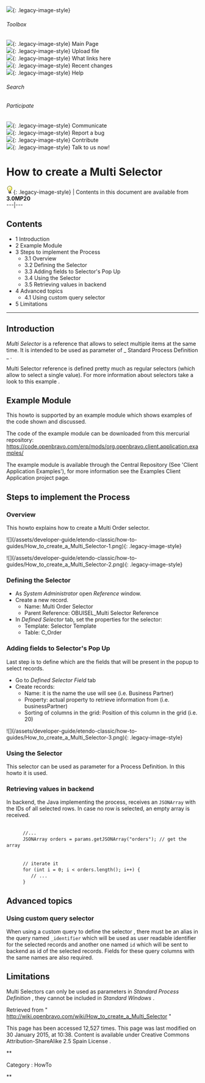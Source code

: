 ![](skins/openbravo/images/social-blogs-sidebar-banner.png){: .legacy-image-style}

######  Toolbox

![](skins/openbravo/images/flecha1.jpg){: .legacy-image-style} Main Page  
![](skins/openbravo/images/flecha1.jpg){: .legacy-image-style} Upload file  
![](skins/openbravo/images/flecha1.jpg){: .legacy-image-style} What links here  
![](skins/openbravo/images/flecha1.jpg){: .legacy-image-style} Recent changes  
![](skins/openbravo/images/flecha1.jpg){: .legacy-image-style} Help  
  
  

######  Search

######  Participate

![](skins/openbravo/images/flecha1.jpg){: .legacy-image-style} Communicate  
![](skins/openbravo/images/flecha1.jpg){: .legacy-image-style} Report a bug  
![](skins/openbravo/images/flecha1.jpg){: .legacy-image-style} Contribute  
![](skins/openbravo/images/flecha1.jpg){: .legacy-image-style} Talk to us now!  

  

#  How to create a Multi Selector

![](/assets/developer-guide/etendo-classic/how-to-guides/Bulbgraph.png){: .legacy-image-style} |
Contents in this document are available from **3.0MP20**  
---|---  
  
##  Contents

  * 1  Introduction 
  * 2  Example Module 
  * 3  Steps to implement the Process 
    * 3.1  Overview 
    * 3.2  Defining the Selector 
    * 3.3  Adding fields to Selector's Pop Up 
    * 3.4  Using the Selector 
    * 3.5  Retrieving values in backend 
  * 4  Advanced topics 
    * 4.1  Using custom query selector 
  * 5  Limitations 

  
---  
  
##  Introduction

_Multi Selector_ is a reference that allows to select multiple items at the
same time. It is intended to be used as parameter of _ Standard Process
Definition  _ .

Multi Selector reference is defined pretty much as regular selectors (which
allow to select a single value). For more information about selectors take a
look to this  example  .

##  Example Module

This howto is supported by an example module which shows examples of the code
shown and discussed.

The code of the example module can be downloaded from this mercurial
repository:
https://code.openbravo.com/erp/mods/org.openbravo.client.application.examples/

The example module is available through the Central Repository (See 'Client
Application Examples'), for more information see the  Examples Client
Application  project page.

##  Steps to implement the Process

###  Overview

This howto explains how to create a Multi Order selector.

![](/assets/developer-guide/etendo-classic/how-to-
guides/How_to_create_a_Multi_Selector-1.png){: .legacy-image-style}

![](/assets/developer-guide/etendo-classic/how-to-
guides/How_to_create_a_Multi_Selector-2.png){: .legacy-image-style}

###  Defining the Selector

  * As _System Administrator_ open _Reference_ window. 
  * Create a new record. 
    * Name: Multi Order Selector 
    * Parent Reference: OBUISEL_Multi Selector Reference 
  * In _Defined Selector_ tab, set the properties for the selector: 
    * Template: Selector Template 
    * Table: C_Order 

###  Adding fields to Selector's Pop Up

Last step is to define which are the fields that will be present in the popup
to select records.

  * Go to _Defined Selector Field_ tab 
  * Create records: 
    * Name: it is the name the use will see (i.e. Business Partner) 
    * Property: actual property to retrieve information from (i.e. businessPartner) 
    * Sorting of columns in the grid: Position of this column in the grid (i.e. 20) 

![](/assets/developer-guide/etendo-classic/how-to-
guides/How_to_create_a_Multi_Selector-3.png){: .legacy-image-style}

###  Using the Selector

This selector can be used as parameter for a Process Definition. In  this
howto  it is used.

###  Retrieving values in backend

In backend, the Java implementing the process, receives an ` JSONArray ` with
the IDs of all selected rows. In case no row is selected, an empty array is
received.

    
    
     
          //...
          JSONArray orders = params.getJSONArray("orders"); // get the array
         
     
          // iterate it
          for (int i = 0; i < orders.length(); i++) {
             // ...
          }

##  Advanced topics

###  Using custom query selector

When using a  custom query to define the selector  , there must be an alias in
the query named ` _identifier ` which will be used as user readable identifier
for the selected records and another one named ` id ` which will be sent to
backend as id of the selected records. Fields for these query columns with the
same names are also required.

##  Limitations

Multi Selectors can only be used as parameters in _Standard Process
Definition_ , they cannot be included in _Standard Windows_ .

Retrieved from "
http://wiki.openbravo.com/wiki/How_to_create_a_Multi_Selector  "

This page has been accessed 12,527 times. This page was last modified on 30
January 2015, at 10:38. Content is available under  Creative Commons
Attribution-ShareAlike 2.5 Spain License  .

  
**

Category  :  HowTo

**

